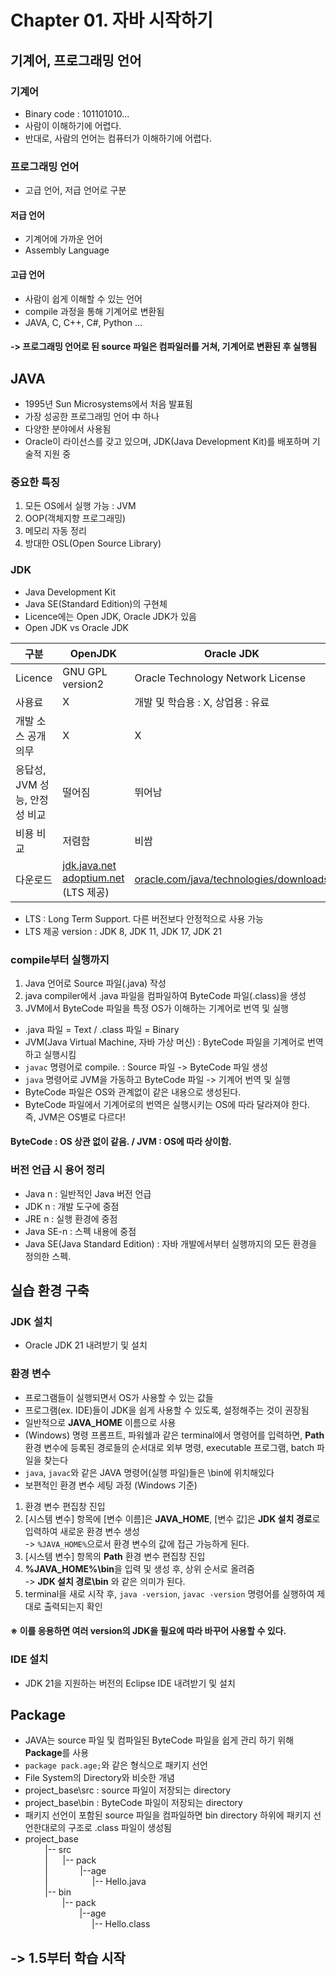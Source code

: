 # Chapter 01. 자바 시작하기
## 기계어, 프로그래밍 언어
### 기계어
- Binary code : 101101010...
- 사람이 이해하기에 어렵다.
- 반대로, 사람의 언어는 컴퓨터가 이해하기에 어렵다.
### 프로그래밍 언어
- 고급 언어, 저급 언어로 구분
#### 저급 언어
- 기계어에 가까운 언어
- Assembly Language
#### 고급 언어
- 사람이 쉽게 이해할 수 있는 언어
- compile 과정을 통해 기계어로 변환됨
- JAVA, C, C++, C#, Python ...
#### -> 프로그래밍 언어로 된 source 파일은 컴파일러를 거쳐, 기계어로 변환된 후 실행됨
## JAVA
- 1995년 Sun Microsystems에서 처음 발표됨
- 가장 성공한 프로그래밍 언어 中 하나
- 다양한 분야에서 사용됨
- Oracle이 라이선스를 갖고 있으며, JDK(Java Development Kit)를 배포하며 기술적 지원 중
### 중요한 특징
1. 모든 OS에서 실행 가능 : JVM
2. OOP(객체지향 프로그래밍)
3. 메모리 자동 정리
4. 방대한 OSL(Open Source Library)
### JDK
- Java Development Kit
- Java SE(Standard Edition)의 구현체
- Licence에는 Open JDK, Oracle JDK가 있음
- Open JDK vs Oracle JDK

| 구분 | OpenJDK | Oracle JDK |
| --- | --- | --- |
| Licence | GNU GPL version2 | Oracle Technology Network License |
| 사용료 | X | 개발 및 학습용 : X, 상업용 : 유료|
| 개발 소스 공개 의무 | X | X |
| 응답성, JVM 성능, 안정성 비교 | 떨어짐 | 뛰어남 |
| 비용 비교 | 저렴함 | 비쌈 |
| 다운로드 | [jdk.java.net](#https://jdk.java.net)<br>[adoptium.net](#https://adoptium.net) (LTS 제공) | [oracle.com/java/technologies/downloads](#https://oracle.com/java/technologies/downloads)
- LTS : Long Term Support. 다른 버전보다 안정적으로 사용 가능
- LTS 제공 version : JDK 8, JDK 11, JDK 17, JDK 21
### compile부터 실행까지
1. Java 언어로 Source 파일(.java) 작성
2. java compiler에서 .java 파일을 컴파일하여 ByteCode 파일(.class)을 생성
3. JVM에서 ByteCode 파일을 특정 OS가 이해하는 기계어로 번역 및 실행
- .java 파일 = Text / .class 파일 = Binary
- JVM(Java Virtual Machine, 자바 가상 머신) : ByteCode 파일을 기계어로 번역하고 실행시킴
- `javac` 명령어로 compile. : Source 파일 -> ByteCode 파일 생성
- `java` 명령어로 JVM을 가동하고 ByteCode 파일 -> 기계어 번역 및 실행
- ByteCode 파일은 OS와 관계없이 같은 내용으로 생성된다.
- ByteCode 파일에서 기계어로의 번역은 실행시키는 OS에 따라 달라져야 한다.<br>
즉, JVM은 OS별로 다르다!
#### ByteCode : OS 상관 없이 같음. / JVM : OS에 따라 상이함.
### 버전 언급 시 용어 정리
- Java n : 일반적인 Java 버전 언급
- JDK n : 개발 도구에 중점
- JRE n : 실행 환경에 중점
- Java SE-n : 스펙 내용에 중점
- Java SE(Java Standard Edition) : 자바 개발에서부터 실행까지의 모든 환경을 정의한 스펙.
## 실습 환경 구축
### JDK 설치
- Oracle JDK 21 내려받기 및 설치
### 환경 변수
- 프로그램들이 실행되면서 OS가 사용할 수 있는 값들
- 프로그램(ex. IDE)들이 JDK을 쉽게 사용할 수 있도록, 설정해주는 것이 권장됨
- 일반적으로 **JAVA_HOME** 이름으로 사용
- (Windows) 명령 프롬프트, 파워쉘과 같은 terminal에서 명령어를 입력하면, **Path** 환경 변수에 등록된 경로들의 순서대로 외부 명령, executable 프로그램, batch 파일을 찾는다
- `java`, `javac`와 같은 JAVA 명령어(실행 파일)들은 \bin에 위치해있다
- 보편적인 환경 변수 세팅 과정 (Windows 기준)
1. 환경 변수 편집창 진입
2. [시스템 변수] 항목에 [변수 이름]은 **JAVA_HOME**, [변수 값]은 **JDK 설치 경로**로 입력하여 새로운 환경 변수 생성
<br>-> `%JAVA_HOME%`으로서 환경 변수의 값에 접근 가능하게 된다.
3. [시스템 변수] 항목의 **Path** 환경 변수 편집창 진입
4. **%JAVA_HOME%\bin**을 입력 및 생성 후, 상위 순서로 올려줌
<br>-> **JDK 설치 경로\bin** 와 같은 의미가 된다.
5. terminal을 새로 시작 후, `java -version`, `javac -version` 명령어를 실행하여 제대로 출력되는지 확인
#### ※ 이를 응용하면 여러 version의 JDK을 필요에 따라 바꾸어 사용할 수 있다.
### IDE 설치
- JDK 21을 지원하는 버전의 Eclipse IDE 내려받기 및 설치
## Package
- JAVA는 source 파일 및 컴파일된 ByteCode 파일을 쉽게 관리 하기 위해 **Package**를 사용
- ``package pack.age;``와 같은 형식으로 패키지 선언
- File System의 Directory와 비슷한 개념
- project_base\src : source 파일이 저장되는 directory
- project_base\bin : ByteCode 파일이 저장되는 directory
- 패키지 선언이 포함된 source 파일을 컴파일하면 bin directory 하위에 패키지 선언한대로의 구조로 .class 파일이 생성됨
- project_base<br>
&nbsp;&nbsp;&nbsp;&nbsp;&nbsp;&nbsp;&nbsp;&nbsp;|-- src<br>
&nbsp;&nbsp;&nbsp;&nbsp;&nbsp;&nbsp;&nbsp;&nbsp;|&nbsp;&nbsp;&nbsp;&nbsp;&nbsp;&nbsp;|-- pack<br>
&nbsp;&nbsp;&nbsp;&nbsp;&nbsp;&nbsp;&nbsp;&nbsp;|&nbsp;&nbsp;&nbsp;&nbsp;&nbsp;&nbsp;&nbsp;&nbsp;&nbsp;&nbsp;&nbsp;&nbsp;&nbsp;|--age<br>
&nbsp;&nbsp;&nbsp;&nbsp;&nbsp;&nbsp;&nbsp;&nbsp;|&nbsp;&nbsp;&nbsp;&nbsp;&nbsp;&nbsp;&nbsp;&nbsp;&nbsp;&nbsp;&nbsp;&nbsp;&nbsp;&nbsp;&nbsp;&nbsp;&nbsp;&nbsp;|-- Hello.java<br>
&nbsp;&nbsp;&nbsp;&nbsp;&nbsp;&nbsp;&nbsp;&nbsp;|-- bin<br>
&nbsp;&nbsp;&nbsp;&nbsp;&nbsp;&nbsp;&nbsp;&nbsp;&nbsp;&nbsp;&nbsp;&nbsp;&nbsp;&nbsp;&nbsp;|-- pack<br>
&nbsp;&nbsp;&nbsp;&nbsp;&nbsp;&nbsp;&nbsp;&nbsp;&nbsp;&nbsp;&nbsp;&nbsp;&nbsp;&nbsp;&nbsp;&nbsp;&nbsp;&nbsp;&nbsp;&nbsp;&nbsp;&nbsp;|--age<br>
&nbsp;&nbsp;&nbsp;&nbsp;&nbsp;&nbsp;&nbsp;&nbsp;&nbsp;&nbsp;&nbsp;&nbsp;&nbsp;&nbsp;&nbsp;&nbsp;&nbsp;&nbsp;&nbsp;&nbsp;&nbsp;&nbsp;&nbsp;&nbsp;&nbsp;&nbsp;&nbsp;|-- Hello.class
## -> 1.5부터 학습 시작